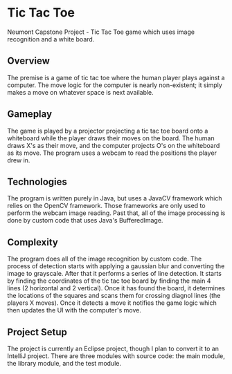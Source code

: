 Tic Tac Toe
=========

Neumont Capstone Project - Tic Tac Toe game which uses image recognition and a white board.

Overview
--------
The premise is a game of tic tac toe where the human player plays against a computer. The move logic for the computer is nearly non-existent; it simply makes a move on whatever space is next available.

Gameplay
--------
The game is played by a projector projecting a tic tac toe board onto a whiteboard while the player draws their moves on the board. The human draws X's as their move, and the computer projects O's on the whiteboard as its move. The program uses a webcam to read the positions the player drew in.

Technologies
------------
The program is written purely in Java, but uses a JavaCV framework which relies on the OpenCV framework. Those frameworks are only used to perform the webcam image reading. Past that, all of the image processing is done by custom code that uses Java's BufferedImage.

Complexity
----------
The program does all of the image recognition by custom code. The process of detection starts with applying a gaussian blur and converting the image to grayscale. After that it performs a series of line detection. It starts by finding the coordinates of the tic tac toe board by finding the main 4 lines (2 horizontal and 2 vertical). Once it has found the board, it determines the locations of the squares and scans them for crossing diagnol lines (the players X moves). Once it detects a move it notifies the game logic which then updates the UI with the computer's move. 

Project Setup
------------
The project is currently an Eclipse project, though I plan to convert it to an IntelliJ project. There are three modules with source code: the main module, the library module, and the test module.
